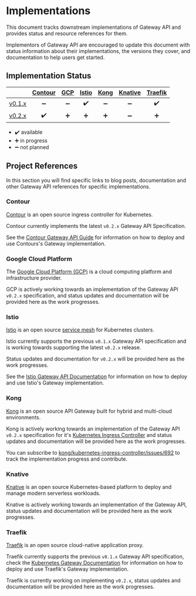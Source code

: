 # Implementations

This document tracks downstream implementations of Gateway API and provides status and resource references for them.

Implementors of Gateway API are encouraged to update this document with status information about their implementations, the versions they cover, and documentation to help users get started.

## Implementation Status

|                | [Contour][1]       | [GCP][2]           | [Istio][3]         | [Kong][4]         | [Knative][5]       | [Traefik][6]       |
| :------------- | :----------------: | :----------------: | :----------------: | :---------------: | :----------------: | :----------------: |
| [v0.1.x][v0.1] | :heavy_minus_sign: | :heavy_minus_sign: | :heavy_check_mark: |:heavy_minus_sign: | :heavy_minus_sign: | :heavy_check_mark: |
| [v0.2.x][v0.2] | :heavy_check_mark: | :heavy_plus_sign:  | :heavy_plus_sign:  |:heavy_plus_sign:  | :heavy_minus_sign: | :heavy_plus_sign:  |

- :heavy_check_mark: available
- :heavy_plus_sign: in progress
- :heavy_minus_sign: not planned

[1]:#contour
[2]:#google-cloud-platform
[3]:#istio
[4]:#kong
[5]:#knative
[6]:#traefik

[v0.1]:https://github.com/kubernetes-sigs/gateway-api/releases/tag/v0.1.0
[v0.2]:https://github.com/kubernetes-sigs/gateway-api/releases/tag/v0.2.0

## Project References

In this section you will find specific links to blog posts, documentation and other Gateway API references for specific implementations.

### Contour

[Contour][contour] is an open source ingress controller for Kubernetes.

Contour currently implements the latest `v0.2.x` Gateway API Specification.

See the [Contour Gateway API Guide][contour-1] for information on how to deploy and use Contours's Gateway implementation.

[contour]:https://projectcontour.io
[latest]:https://doc.traefik.io/traefik/routing/providers/kubernetes-gateway/
[contour-1]:https://projectcontour.io/guides/gateway-api/

### Google Cloud Platform

The [Google Cloud Platform (GCP)][gcp] is a cloud computing platform and infrastructure provider.

GCP is actively working towards an implementation of the Gateway API `v0.2.x` specification, and status updates and documentation will be provided here as the work progresses.

[gcp]:https://cloud.google.com

### Istio

[Istio][istio] is an open source [service mesh][mesh] for Kubernetes clusters.

Istio currently supports the previous `v0.1.x` Gateway API specification and is working towards supporting the latest `v0.2.x` release.

Status updates and documentation for `v0.2.x` will be provided here as the work progresses.

See the [Istio Gateway API Documentation][istio-1] for information on how to deploy and use Istio's Gateway implementation.

[istio]:https://istio.io
[mesh]:https://istio.io/latest/docs/concepts/what-is-istio/#what-is-a-service-mesh
[istio-1]:https://istio.io/latest/docs/tasks/traffic-management/ingress/service-apis/

### Kong

[Kong][kong] is an open source API Gateway built for hybrid and multi-cloud environments.

Kong is actively working towards an implementation of the Gateway API `v0.2.x` specification for it's [Kubernetes Ingress Controller][kic] and status updates and documentation will be provided here as the work progresses.

You can subscribe to [kong/kubernetes-ingress-controller/issues/692][kong-1] to track the implementation progress and contribute.

[kong]:https://konghq.com
[kic]:https://github.com/kong/kubernetes-ingress-controller
[kong-1]:https://github.com/kong/kubernetes-ingress-controller/issues/692

### Knative

[Knative][knative] is an open source Kubernetes-based platform to deploy and manage modern serverless workloads.

Knative is actively working towards an implementation of the Gateway API, status updates and documentation will be provided here as the work progresses.

[knative]:https://knative.dev/

### Traefik

[Traefik][traefik] is an open source cloud-native application proxy.

Traefik currently supports the previous `v0.1.x` Gateway API specification, check the [Kubernetes Gateway Documentation][traefik-1] for information on how to deploy and use Traefik's Gateway implementation.

Traefik is currently working on implementing `v0.2.x`, status updates and documentation will be provided here as the work progresses.

[traefik]:https://traefik.io
[traefik-1]:https://doc.traefik.io/traefik/routing/providers/kubernetes-gateway/
